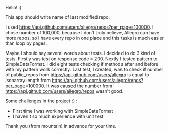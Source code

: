 Hello! :)

This app should write name of last modified repo.

I used https://api.github.com/users/allegro/repos?per_page=100000. I chose number of 100,000, because I don't truly believe, 
Allegro can have more repos, so I have every repo in one place and this tasks is much easier than loop by pages.

Maybe I should say several words about tests. I decided to do 3 kind of tests. Firstly was test on response code = 200. Nextly I tested
pattern to SimpleDataFormat. I did eight tests checking if methods after and before with my pattern work correctly.
Last test, I created, was to check if number of public_repos from https://api.github.com/users/allegro is equal to jsonarray length  from 
https://api.github.com/users/allegro/repos?per_page=100000. It was caused the number from https://api.github.com/users/allegro/repos wasn't
good.

Some challenges in the project :) : <br />
- First time I was working with SimpleDataFormat<br />
- I haven't so much experience with unit test

Thank you (from mountain) in advance for your time.
